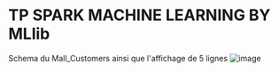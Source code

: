 # TP SPARK MACHINE LEARNING BY MLlib

Schema du Mall_Customers ainsi que l'affichage de 5 lignes
![image](https://github.com/Dembelinho/TP_SPARK_ML/assets/110602716/d10c8d3d-f6ef-4a5f-a10d-8ee12adc2520)
